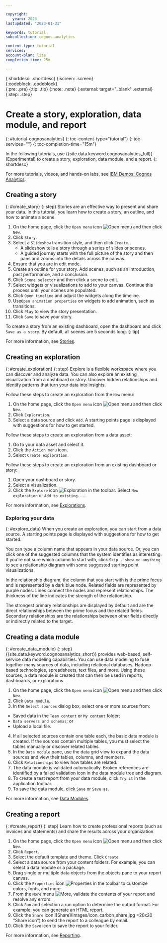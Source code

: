 ```yaml
---

copyright:
   years: 2023
lastupdated: "2023-01-31"

keywords: tutorial
subcollection: cognos-analytics

content-type: tutorial
services: 
account-plan: lite 
completion-time: 25m 

---
```


{:shortdesc: .shortdesc}
{:screen: .screen}  
{:codeblock: .codeblock}  
{:pre: .pre}
{:tip: .tip}
{:note: .note}
{:external: target="_blank" .external}
{:step: .step}


# Create a story, exploration, data module, and report
{: #tutorial-cognosanalytics}
{: toc-content-type="tutorial"} 
{: toc-services=""} 
{: toc-completion-time="15m"} 

In the following tutorials, use {{site.data.keyword.cognosanalytics_full}} (Experimental) to create a story, exploration, data module, and a report.
{: shortdesc}

For more tutorials, videos, and hands-on labs, see [IBM Demos: Cognos Analytics](https://www.ibm.com/demos/collection/IBM-Cognos-Analytics/).



## Creating a story
{: #create_story}
{: step}
Stories are an effective way to present and share your data. In this tutorial, you learn how to create a story, an outline, and how to animate a scene.

1. On the home page, click the `Open menu` icon ![Open menu](images/icon_open_menu.jpg "Open menu icon") and then click `New`.
2. Click `Story`.
3. Select a `Slideshow` transition style, and then click `Create`.
   - A slideshow tells a story through a series of slides or scenes. 
   - A guided journey starts with the full picture of the story and then pans and zooms into the details across the canvas. 
4. Ensure that you are in edit mode. 
5. Create an outline for your story. Add scenes, such as an introduction, past performance, and a conclusion.
6. Click `Scene selector` and then click a scene to edit.
7. Select widgets or visualizations to add to your canvas. Continue this process until your scenes are populated.
8. Click `Open timeline` and adjust the widgets along the timeline. 
9. Use`Open animation properties` on widgets to add animation, such as transitions.
10. Click `Play` to view the story presentation.
11. Click `Save` to save your story.

To create a story from an existing dashboard, open the dashboard and click `Save as a story`. By default, all scenes are 5 seconds long.
{: tip}

For more information, see [Stories](https://www.ibm.com/support/knowledgecenter/en/SSEP7J_11.1.0/com.ibm.swg.ba.cognos.ug_ca_dshb.doc/ca_stories_intro.html).


## Creating an exploration
{: #create_exploration}
{: step}
Explore is a flexible workspace where you can discover and analyze data. You can also explore an existing visualization from a dashboard or story. Uncover hidden relationships and identify patterns that turn your data into insights. 

Follow these steps to create an exploration from the `New` menu:
1. On the home page, click the `Open menu` icon ![Open menu](images/icon_open_menu.jpg "Open menu icon") and then click `New`. 
2. Click `Exploration`.
3. Select a data source and click `Add`. A starting points page is displayed with suggestions for how to get started. 

Follow these steps to create an exploration from a data asset:
1. Go to your data asset and select it.
2. Click the `Action menu` icon.
3. Select `Create exploration`.

Follow these steps to create an exploration from an existing dashboard or story:
1. Open your dashboard or story.
2. Select a visualization.
3. Click the `Explore` icon ![Exploration](images/icon_explore.jpg "Exploration icon") in the toolbar. Select `New exploration` or `Add to existing...`.

For more information, see [Explorations](https://www.ibm.com/support/knowledgecenter/en/SSEP7J_11.1.0/com.ibm.swg.ba.cognos.ca_explorations.doc/ca_explorations_intro.html).


### Exploring your data
{: #explore_data}
When you create an exploration, you can start from a data source. A starting points page is displayed with suggestions for how to get started.

You can type a column name that appears in your data source. Or, you can click one of the suggested columns that the system identifies as interesting. If you're not sure which column to start with, click `Skip - show me anything` to see a relationship diagram with some suggested starting point visualizations. 

In the relationship diagram, the column that you start with is the prime focus and is represented by a dark blue node. Related fields are represented by purple nodes. Lines connect the nodes and represent relationships. The thickness of the line indicates the strength of the relationship. 

The strongest primary relationships are displayed by default and are the direct relationships between the prime focus and the related fields. Secondary relationships are the relationships between other fields directly or indirectly related to the target.


## Creating a data module
{: #create_data_module}
{: step}
{{site.data.keyword.cognosanalytics_short}} provides web-based, self-service data modeling capabilities. You can use data modeling to fuse together many sources of data, including relational databases, Hadoop-based technologies, spreadsheets, text files, and more. Using these sources, a data module is created that can then be used in reports, dashboards, or explorations.

1. On the home page, click the `Open menu` icon ![Open menu](images/icon_open_menu.jpg "Open menu icon") and then click `New`.
2. Click `Data module`.
3. In the `Select sources` dialog box, select one or more sources from:
- Saved data in the `Team content` or `My content` folder;
- `Data servers and schemas`; or
- Upload a local file.
4. If all selected sources contain one table each, the basic data module is created. If the sources contain multiple tables, you must select the tables manually or discover related tables.
5. In the `Data module` pane, use the data grid view to expand the data sources and view their tables, columns, and members.
6. Click `Relationships` to view how tables are related.
7. The data module is validated automatically. Broken references are identified by a failed validation icon in the data module tree and diagram.
8. To create a test report from your data module, click `Try it` in the application toolbar. 
9. To save the data module, click `Save` or `Save as`. 

For more information, see [Data Modules](https://www.ibm.com/support/knowledgecenter/en/SSEP7J_11.1.0/com.ibm.swg.ba.cognos.ca_mdlg.doc/c_ca_data_modeling.html).


## Creating a report
{: #create_report}
{: step}
Learn how to create professional reports (such as invoices and statements) and share the results across your organization.

1. On the home page, click the `Open menu` icon ![Open menu](images/icon_open_menu.jpg "Open menu icon") and then click `New`.
2. Click `Report`.
3. Select the default template and theme. Click `Create`.
4. Select a data source from your content folders. For example, you can select a data module or a package.
5. Drag single or multiple data objects from the objects pane to your report canvas.
6. Click the `Properties` icon ![Properties](images/icon_properties.jpg "Properties icon") in the toolbar to customize colors, fonts, and more.
7. From the `More` menu ![More](images/icon_more.jpg "More icon"), validate the contents of your report and resolve any errors.
8. Click `Run` and selection a run option to determine the output format. For example, you can generate an HTML report.
9. Click the `Share` icon ![Share](images/icon_carbon_share.jpg =20x20 "Share icon") to send the report to a colleague by email.
10. Click the `Save` icon to save the report to your folder.

For more information, see [Reporting](https://www.ibm.com/support/knowledgecenter/en/SSEP7J_11.1.0/com.ibm.swg.ba.cognos.ug_cr_rptstd.doc/c_understand_rs.html).
        
